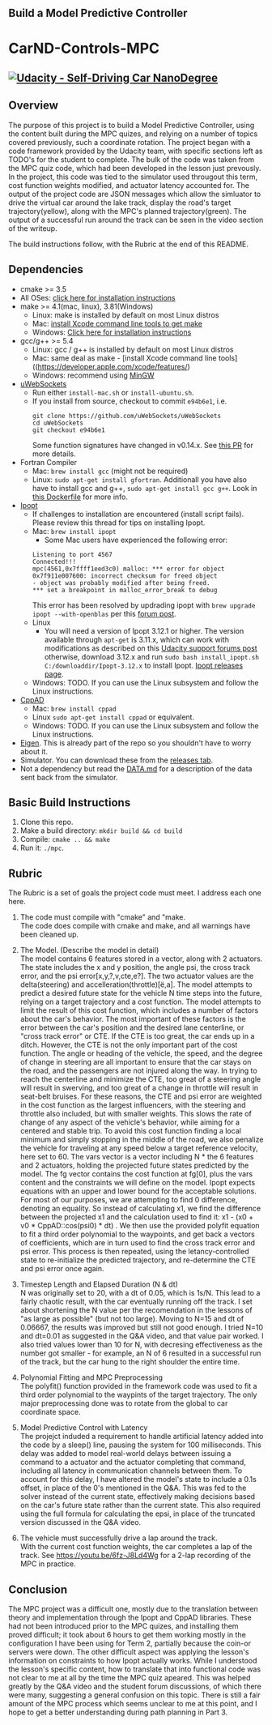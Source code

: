 ## Build a Model Predictive Controller
# CarND-Controls-MPC
[![Udacity - Self-Driving Car NanoDegree](https://s3.amazonaws.com/udacity-sdc/github/shield-carnd.svg)](http://www.udacity.com/drive)
---

## Overview
  The purpose of this project is to build a Model Predictive Controller, using the content built during the MPC quizes, and relying on a number of topics covered previously, such a coordinate rotation.  The project began with a code framework provided by the Udacity team, with specific sections left as TODO's for the student to complete.  The bulk of the code was taken from the MPC quiz code, which had been developed in the lesson just prevously.  In the project, this code was tied to the simulator used througout this term, cost function weights modified, and actuator latency accounted for.  The output of the project code are JSON messages which allow the simluator to drive the virtual car around the lake track, display the road's target trajectory(yellow), along with the MPC's planned trajectory(green).  The output of a successful run around the track can be seen in the video section of the writeup.

  The build instructions follow, with the Rubric at the end of this README.  

## Dependencies

* cmake >= 3.5
 * All OSes: [click here for installation instructions](https://cmake.org/install/)
* make >= 4.1(mac, linux), 3.81(Windows)
  * Linux: make is installed by default on most Linux distros
  * Mac: [install Xcode command line tools to get make](https://developer.apple.com/xcode/features/)
  * Windows: [Click here for installation instructions](http://gnuwin32.sourceforge.net/packages/make.htm)
* gcc/g++ >= 5.4
  * Linux: gcc / g++ is installed by default on most Linux distros
  * Mac: same deal as make - [install Xcode command line tools]((https://developer.apple.com/xcode/features/)
  * Windows: recommend using [MinGW](http://www.mingw.org/)
* [uWebSockets](https://github.com/uWebSockets/uWebSockets)
  * Run either `install-mac.sh` or `install-ubuntu.sh`.
  * If you install from source, checkout to commit `e94b6e1`, i.e.
    ```
    git clone https://github.com/uWebSockets/uWebSockets 
    cd uWebSockets
    git checkout e94b6e1
    ```
    Some function signatures have changed in v0.14.x. See [this PR](https://github.com/udacity/CarND-MPC-Project/pull/3) for more details.
* Fortran Compiler
  * Mac: `brew install gcc` (might not be required)
  * Linux: `sudo apt-get install gfortran`. Additionall you have also have to install gcc and g++, `sudo apt-get install gcc g++`. Look in [this Dockerfile](https://github.com/udacity/CarND-MPC-Quizzes/blob/master/Dockerfile) for more info.
* [Ipopt](https://projects.coin-or.org/Ipopt)
  * If challenges to installation are encountered (install script fails).  Please review this thread for tips on installing Ipopt.
  * Mac: `brew install ipopt`
       +  Some Mac users have experienced the following error:
       ```
       Listening to port 4567
       Connected!!!
       mpc(4561,0x7ffff1eed3c0) malloc: *** error for object 0x7f911e007600: incorrect checksum for freed object
       - object was probably modified after being freed.
       *** set a breakpoint in malloc_error_break to debug
       ```
       This error has been resolved by updrading ipopt with
       ```brew upgrade ipopt --with-openblas```
       per this [forum post](https://discussions.udacity.com/t/incorrect-checksum-for-freed-object/313433/19).
  * Linux
    * You will need a version of Ipopt 3.12.1 or higher. The version available through `apt-get` is 3.11.x, which can work with modifications as described on this [Udacity support forums post](https://discussions.udacity.com/t/windows-linux-build-using-ipopt-3-11-x-installation/341644?source_topic_id=355940) otherwise, download 3.12.x and run  `sudo bash install_ipopt.sh C:/downloaddir/Ipopt-3.12.x` to install Ipopt. [Ipopt releases page](https://www.coin-or.org/download/source/Ipopt/).
  * Windows: TODO. If you can use the Linux subsystem and follow the Linux instructions.
* [CppAD](https://www.coin-or.org/CppAD/)
  * Mac: `brew install cppad`
  * Linux `sudo apt-get install cppad` or equivalent.
  * Windows: TODO. If you can use the Linux subsystem and follow the Linux instructions.
* [Eigen](http://eigen.tuxfamily.org/index.php?title=Main_Page). This is already part of the repo so you shouldn't have to worry about it.
* Simulator. You can download these from the [releases tab](https://github.com/udacity/self-driving-car-sim/releases).
* Not a dependency but read the [DATA.md](./DATA.md) for a description of the data sent back from the simulator.

## Basic Build Instructions

1. Clone this repo.
2. Make a build directory: `mkdir build && cd build`
3. Compile: `cmake .. && make`
4. Run it: `./mpc`.

## Rubric

The Rubric is a set of goals the project code must meet.  I address each one here.  
1) The code must compile with "cmake" and "make.   
   The code does compile with cmake and make, and all warnings have been cleaned up.

2) The Model.  (Describe the model in detail)  
  The model contains 6 features stored in a vector, along with 2 actuators.  The state includes the x and y position, the angle psi, the cross track error, and the psi error[x,y,?,v,cte,e?].  The two actuator values are the delta(steering) and accelleration(throttle)[ë,a].
  The model attempts to predict a desired future state for the vehicle N time steps into the future, relying on a target trajectory and a cost function.  The model attempts to limit the result of this cost function, which includes a number of factors about the car's behavior.  The most important of these factors is the error between the car's position and the desired lane centerline, or "cross track error" or CTE.  If the CTE is too great, the car ends up in a ditch.  However, the CTE is not the only important part of the cost function.  The angle or heading of the vehicle, the speed, and the degree of change in steering are all important to ensure that the car stays on the road, and the passengers are not injured along the way.  In trying to reach the centerline and minimize the CTE, too great of a steering angle will result in swerving, and too great of a change in throttle will result in seat-belt bruises.  For these reasons, the CTE and psi error are weighted in the cost function as the largest influencers, with the steering and throttle also included, but with smaller weights.  This slows the rate of change of any aspect of the vehicle's behavior, while aiming for a centered and stable trip.  To avoid this cost function finding a local minimum and simply stopping in the middle of the road, we also penalize the vehicle for traveling at any speed below a target reference velocity, here set to 60.
  The vars vector is a vector including N * the 6 features and 2 actuators, holding the projected future states predicted by the model.  The fg vector contains the cost function at fg[0], plus the vars content and the constraints we will define on the model.
  Ipopt expects equations with an upper and lower bound for the acceptable solutions.  For most of our purposes, we are attempting to find 0 difference, denoting an equality.  So instead of calculating x1, we find the difference between the projected x1 and the calculation used to find it:  x1 - (x0 + v0 * CppAD::cos(psi0) * dt) .
  We then use the provided polyfit equation to fit a third order polynomial to the waypoints, and get back a vectors of coefficients, which are in turn used to find the cross track error and psi error.  This process is then repeated, using the letancy-controlled state to re-initialize the predicted trajectory, and re-determine the CTE and psi error once again.

3) Timestep Length and Elapsed Duration (N & dt)  
  N was originally set to 20, with a dt of 0.05, which is 1s/N.  This lead to a fairly chaotic result, with the car eventually running off the track.  I set about shortening the N value per the recomendation in the lessons of "as large as possible" (but not too large).  Moving to N=15 and dt of 0.06667, the results was improved but still not good enough.  I tried N=10 and dt=0.01 as suggested in the Q&A video, and that value pair worked.  I also tried values lower than 10 for N, with decresing effectiveness as the number got smaller - for example, an N of 6 resulted in a successful run of the track, but the car hung to the right shoulder the entire time. 

4) Polynomial Fitting and MPC Preprocessing  
   The polyfit() function provided in the framework code was used to fit a third order polynomial to the waypints of the target trajectory.  The only major preprocessing done was to rotate from the global to car coordinate space.

5) Model Predictive Control with Latency  
  The projejct induded a requirement to handle artificial latency added into the code by a sleep() line, pausing the system for 100 milliseconds.  This delay was added to model real-world delays between issuing a command to a actuator and the actuator completing that command, including all latency in communication channels between them.  To account for this delay, I have altered the model's state to include a 0.1s offset, in place of the 0's mentioned in the Q&A.  This was fed to the solver instead of the current state, effectively making decisions based on the car's future state rather than the current state.
  This also required using the full formula for calculating the epsi, in place of the truncated version discussed in the Q&A video.

6) The vehicle must successfully drive a lap around the track.  
  With the current cost function weights, the car completes a lap of the track.  See https://youtu.be/6fz-J8Ld4Wg for a 2-lap recording of the MPC in practice.

## Conclusion
  The MPC project was a difficult one, mostly due to the translation between theory and implementation through the Ipopt and CppAD libraries.  These had not been introduced prior to the MPC quizes, and installing them proved difficult; it took about 6 hours to get them working mostly in the configuration I have been using for Term 2, partially because the coin-or servers were down.
  The other difficult aspect was applying the lesson's information on constraints to how Ipopt actually works.  While I understood the lesson's specific content, how to translate that into functional code was not clear to me at all by the time the MPC quiz apeared.  This was helped greatly by the Q&A video and the student forum discussions, of which there were many, suggesting a general confusion on this topic.  There is still a fair amount of the MPC process which seems unclear to me at this point, and I hope to get a better understanding during path planning in Part 3. 
